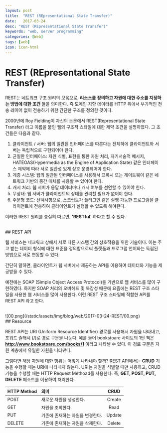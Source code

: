 ```yaml
---
layout: post
title:  "REST (REpresentational State Transfer)"
date:   2017-03-24
desc: "REST (REpresentational State Transfer)"
keywords: "web, server programming"
categories: [Web]
tags: [web]
icon: icon-html
---
```


# REST (REpresentational State Transfer)

REST는 네트워크 구조 원리의 모음으로, **리소스를 정의하고 자원에 대한 주소를 지정하는 방법에 대한 조건** 들을 의미한다.
즉 도메인 지향 데이터를 HTTP 위에서 부가적인 전송 레이어 없이 전송하기 위한 간단한 구조를 정의한 것이다.

2000년에 Roy Fielding이 자신의 논문에서 REST(Representational State Transfer) 라고 이름을 붙인 웹의 구조적 스타일에 대한 제약 조건을 설명하였다. 그 조건들은 다음과 같다.

1. 클라이언트 / 서버: 웹의 일관된 인터페이스를 따른다는 전체하에 클라이언트와 서버는 독립적으로 구현되어야 한다.
2. 균일한 인터페이스: 자원 식별, 표현을 통한 자원 처리, 자기서술적 메시지, HATEOAS(Hypermedia as the Engine of Application State) 같은 인터페이스 제약에 따라 서로 일관성 있게 상호 운영되어야 한다.
3. 계층 시스템: 웹의 일관된 인터페이스를 사용해서 프록시 또는 게이트웨이 같은 네트워크 기반의 중간 매체를 사용할 수 있어야 한다.
4. 캐시 처리: 웹 서버가 응답 데이터마다 캐시 여부를 선언할 수 있어야 한다.
5. 무상태: 웹 서버가 클라이언트의 상태를 관리할 필요가 없어야 한다.
6. 주문형 코드: 선택사항으로, 스크립트가 플러그인 같은 실행 가능한 프로그램을 클라이언트에 전송하여 클라이언트가 실행할 수 있도록 해야한다.

이러한 REST 원리를 충실히 따르면, **'RESTful'** 하다고 할 수 있다.

<br>
## REST API

웹 서비스는 네크워크 상에서 서로 다른 시스템 간의 상호작용을 위한 기술이다.
이는 주고 받는 데이터 형식에 대한 표준을 정의함으로써 플랫폼과 프로그램 언어와는 독립된 방법으로 서로 연동할 수 있다.

간단히 말하면, 클라이언트가 웹 서버에서 제공하는 API를 이용하여 데이터와 기능을 제공받을 수 있다.

예전에는 SOAP (Simple Object Access Protocol)을 기반으로 웹 서비스를 많이 구현하였다. 하지만 SOAP 처리의 오버헤드 및 복잡성 때문에 요즘에는 REST 구조 스타일을 사용한 웹 서비스를 많이 사용한다. 이런 REST 구조 스타일에 적합한 API를 REST API 라고 한다.

<br>
![00.png](/static/assets/img/blog/web/2017-03-24-REST/00.png)

<br>
## Resource

REST API는 URI (Uniform Resource Identifier) 경로를 사용해서 자원을 나타내고, 포워드 슬래시 (/)로 경로 구문을 나눈다.
예를 들어 bookstoare 사이트의 1번 책은 **http://www.bookstoare.com/books/1** 이라고 나타낼 수 있다. 이 경로 구문은 자원 계층에서 유일한 자원을 나타낸다.

그렇다면 해당 자원에 대한 행위는 어떻게 나타내야 할까? REST API에서는 **CRUD** 기능을 수행할 때는 URI에 나타내지 않는다.
URI는 자원을 식별할 때만 사용하고, CRUD 기능을 수행할 때는 HTTP Request Methoad를 사용한다. 즉, **GET, POST, PUT, DELETE** 메소드를 이용하여 처리한다.

| HTTP Method | 의미 | CRUD |
| ---------- | :--------- | :----------: |
| POST | 새로운 자원을 생성한다. | Create |
| GET | 자원을 조회한다. | Read |
| PUT | 기존에 존재하는 자원을 변경한다. | Update |
| DELETE | 기존에 존재하는 자원을 삭제한다. | Delete |
